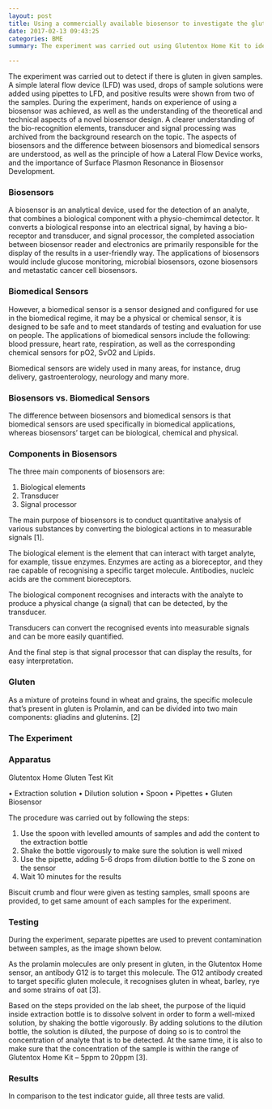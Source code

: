 ```yaml
---
layout: post
title: Using a commercially available biosensor to investigate the gluten content of food samples
date: 2017-02-13 09:43:25
categories: BME
summary: The experiment was carried out using Glutentox Home Kit to identify whether gluten is present in biscuit crumbs or the sample flour. The objectives for this experiment is to gain hands on experience of using a biosensor, to better understand the theoretical and technical aspects of a novel biosensor design, as well as bio-recognition elements, transducer and signal processing.  

---
```


The experiment was carried out to detect if there is gluten in given samples. A simple lateral flow device (LFD) was used, drops of sample solutions were added using pipettes to LFD, and positive results were shown from two of the samples. During the experiment, hands on experience of using a biosensor was achieved, as well as the understanding of the theoretical and technical aspects of a novel biosensor design. A clearer understanding of the bio-recognition elements, transducer and signal processing was archived from the background research on the topic. The aspects of biosensors and the difference between biosensors and biomedical sensors are understood, as well as the principle of how a Lateral Flow Device works, and the importance of Surface Plasmon Resonance in Biosensor Development.### BiosensorsA biosensor is an analytical device, used for the detection of an analyte, that combines a biological component with a physio-chemimcal detector. It converts a biological response into an electrical signal, by having a bio-receptor and transducer, and signal processor, the completed association between biosensor reader and electronics are primarily responsible for the display of the results in a user-friendly way. The applications of biosensors would include glucose monitoring, microbial biosensors, ozone biosensors and metastatic cancer cell biosensors.### Biomedical SensorsHowever, a biomedical sensor is a sensor designed and configured for use in the biomedical regime, it may be a physical or chemical sensor, it is designed to be safe and to meet standards of testing and evaluation for use on people. The applications of biomedical sensors include the following: blood pressure, heart rate, respiration, as well as the corresponding chemical sensors for pO2, SvO2 and Lipids. Biomedical sensors are widely used in many areas, for instance, drug delivery, gastroenterology, neurology and many more. ### Biosensors vs. Biomedical SensorsThe difference between biosensors and biomedical sensors is that biomedical sensors are used specifically in biomedical applications, whereas biosensors’ target can be biological, chemical and physical.### Components in BiosensorsThe three main components of biosensors are: 1.	Biological elements2.	Transducer3.	Signal processor The main purpose of biosensors is to conduct quantitative analysis of various substances by converting the biological actions in to measurable signals [1].The biological element is the element that can interact with target analyte, for example, tissue enzymes. Enzymes are acting as a bioreceptor, and they rae capable of recognising a specific target molecule. Antibodies, nucleic acids are the comment bioreceptors. The biological component recognises and interacts with the analyte to produce a physical change (a signal) that can be detected, by the transducer.Transducers can convert the recognised events into measurable signals and can be more easily quantified.

And the final step is that signal processor that can display the results, for easy interpretation. ### Gluten As a mixture of proteins found in wheat and grains, the specific molecule that’s present in gluten is Prolamin, and can be divided into two main components: gliadins and glutenins. [2]### The Experiment ### Apparatus Glutentox Home Gluten Test Kit•	Extraction solution•	Dilution solution•	Spoon•	Pipettes•	Gluten Biosensor The procedure was carried out by following the steps:1.	Use the spoon with levelled amounts of samples and add the content to the extraction bottle 2.	Shake the bottle vigorously to make sure the solution is well mixed3.	Use the pipette, adding 5-6 drops from dilution bottle to the S zone on the sensor4.	Wait 10 minutes for the resultsBiscuit crumb and flour were given as testing samples, small spoons are provided, to get same amount of each samples for the experiment. ### TestingDuring the experiment, separate pipettes are used to prevent contamination between samples, as the image shown below. As the prolamin molecules are only present in gluten, in the Glutentox Home sensor, an antibody G12 is to target this molecule. The G12 antibody created to target specific gluten molecule, it recognises gluten in wheat, barley, rye and some strains of oat [3].Based on the steps provided on the lab sheet, the purpose of the liquid inside extraction bottle is to dissolve solvent in order to form a well-mixed solution, by shaking the bottle vigorously. By adding solutions to the dilution bottle,  the solution is diluted, the purpose of doing so is to control the concentration of analyte that is to be detected. At the same time, it is also to make sure that the concentration of the sample is within the range of Glutentox Home Kit – 5ppm to 20ppm [3].### ResultsIn comparison to the test indicator guide, all three tests are valid. 